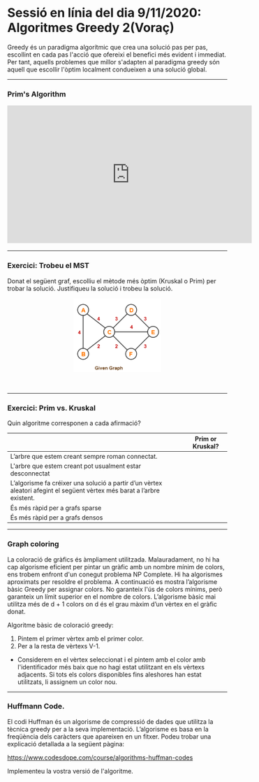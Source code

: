 # Sessió en línia del dia 9/11/2020: Algoritmes Greedy 2(Voraç)

Greedy és un paradigma algorítmic que crea una solució pas per pas, escollint en cada pas l'acció que ofereixi el benefici més evident i immediat. Per tant, aquells problemes que millor s'adapten al paradigma greedy són aquell que escollir l'òptim localment condueixen a una solució global.



---
### Prim's Algorithm

<center>
<iframe width="560" height="315" src="https://www.youtube.com/embed/jsmMtJpPnhU" frameborder="0" allow="accelerometer; autoplay; clipboard-write; encrypted-media; gyroscope; picture-in-picture" allowfullscreen></iframe>
</center>


---
### Exercici: Trobeu el MST
Donat el següent graf, escolliu el mètode més òptim (Kruskal o Prim) per trobar la solució. Justifiqueu la solució i trobeu la solució.
<center>
   <figure>
   <img src="images/findmst.png" alt="MST" width="200"/>
</figure>
</center>
<br>

--- 
### Exercici: Prim vs. Kruskal
Quin algoritme corresponen a cada afirmació?

|                                                                                                                      | Prim or Kruskal? |
|----------------------------------------------------------------------------------------------------------------------|------------------|
| L’arbre que estem creant sempre roman connectat.                                                    |                  |
| L'arbre que estem  creant pot usualment estar desconnectat                                                            |                  |
| L’algorisme fa créixer una solució a partir d’un vèrtex aleatori afegint el següent vèrtex més barat a l’arbre existent.         |                  |
| És més ràpid per a grafs sparse                                                                                         |                  |
| És més ràpid per a grafs densos                                                                                        |                  |

---
### Graph coloring

La coloració de gràfics és àmpliament utilitzada. Malauradament, no hi ha cap algorisme eficient per pintar un gràfic amb un nombre mínim de colors, ens trobem enfront d'un conegut problema NP Complete. Hi ha algorismes aproximats per resoldre el problema. A continuació es mostra l’algorisme bàsic Greedy per assignar colors. No garanteix l'ús de colors mínims, però garanteix un límit superior en el nombre de colors. L’algorisme bàsic mai utilitza més de d + 1 colors on d és el grau màxim d’un vèrtex en el gràfic donat.

Algoritme bàsic de coloració greedy:

1. Pintem el primer vèrtex amb el primer color.
2. Per a la resta de vèrtexs V-1.
+ Considerem en el vèrtex seleccionat i el pintem amb el
color amb l'identificador més baix que no hagi estat utilitzant en els vèrtexs adjacents. Si tots els colors disponibles fins aleshores han estat utilitzats, li assignem un color nou.

---

### Huffmann Code.
El codi Huffman és un algorisme de compressió de dades que utilitza la tècnica greedy per a la seva implementació. L’algorisme es basa en la freqüència dels caràcters que apareixen en un fitxer. Podeu trobar una explicació detallada a la següent pàgina:

https://www.codesdope.com/course/algorithms-huffman-codes

Implementeu la vostra versió de l'algoritme. 
